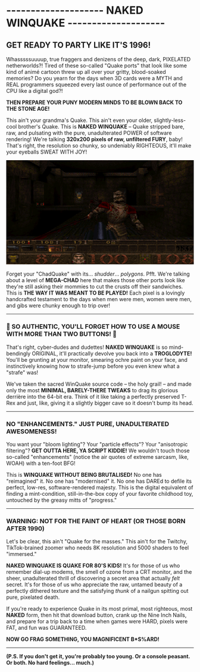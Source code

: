 # -------------------- NAKED WINQUAKE --------------------

## GET READY TO PARTY LIKE IT'S 1996!

Whasssssuuuup, true fraggers and denizens of the deep, dark, PIXELATED netherworlds?! Tired of these so-called "Quake ports" that look like some kind of animé cartoon threw up all over your gritty, blood-soaked memories? Do you yearn for the days when 3D cards were a MYTH and REAL programmers squeezed every last ounce of performance out of the CPU like a digital god?!

**THEN PREPARE YOUR PUNY MODERN MINDS TO BE BLOWN BACK TO THE STONE AGE!**

This ain't your grandma's Quake. This ain't even your older, slightly-less-cool brother's Quake. This is **NAKED WINQUAKE** – Quake stripped bare, raw, and pulsating with the pure, unadulterated POWER of software rendering! We're talking **320x200 pixels of raw, unfiltered FURY**, baby! That's right, the resolution so chunky, so undeniably RIGHTEOUS, it'll make your eyeballs SWEAT WITH JOY!

![Behold! The chunky glory of NakedWinQuake!](screenshots/screenshot_1.png)

Forget your "ChadQuake" with its... *shudder*... *polygons*. Pfft. We're talking about a level of **MEGA-CHAD** here that makes those other ports look like they're still asking their mommies to cut the crusts off their sandwiches. This is **THE WAY IT WAS MEANT TO BE PLAYED!** Each pixel is a lovingly handcrafted testament to the days when men were men, women were men, and gibs were chunky enough to trip over!

---

### 🤯 SO AUTHENTIC, YOU'LL FORGET HOW TO USE A MOUSE WITH MORE THAN TWO BUTTONS! 🤯

That's right, cyber-dudes and dudettes! **NAKED WINQUAKE** is so mind-bendingly ORIGINAL, it'll practically devolve you back into a **TROGLODYTE!** You'll be grunting at your monitor, smearing ochre paint on your face, and instinctively knowing how to strafe-jump before you even knew what a "strafe" was!

We've taken the sacred WinQuake source code – the holy grail! – and made only the most **MINIMAL, BARELY-THERE TWEAKS** to drag its glorious derrière into the 64-bit era. Think of it like taking a perfectly preserved T-Rex and just, like, giving it a slightly bigger cave so it doesn't bump its head.

---

### NO "ENHANCEMENTS." JUST PURE, UNADULTERATED AWESOMENESS!

You want your "bloom lighting"? Your "particle effects"? Your "anisotropic filtering"? **GET OUTTA HERE, YA SCRIPT KIDDIE!** We wouldn't touch those so-called "enhancements" (notice the air quotes of extreme sarcasm, like, WOAH) with a ten-foot BFG!

This is **WINQUAKE WITHOUT BEING BRUTALISED!** No one has "reimagined" it. No one has "modernised" it. No one has DAREd to defile its perfect, low-res, software-rendered majesty. This is the digital equivalent of finding a mint-condition, still-in-the-box copy of your favorite childhood toy, untouched by the greasy mitts of "progress."

---

### WARNING: NOT FOR THE FAINT OF HEART (OR THOSE BORN AFTER 1990)

Let's be clear, this ain't "Quake for the masses." This ain't for the Twitchy, TikTok-brained zoomer who needs 8K resolution and 5000 shaders to feel "immersed."

**NAKED WINQUAKE IS QUAKE FOR 80'S KIDS!** It's for those of us who remember dial-up modems, the smell of ozone from a CRT monitor, and the sheer, unadulterated thrill of discovering a secret area that actually *felt* secret. It's for those of us who appreciate the raw, untamed beauty of a perfectly dithered texture and the satisfying *thunk* of a nailgun spitting out pure, pixelated death.

If you're ready to experience Quake in its most primal, most righteous, most **NAKED** form, then hit that download button, crank up the Nine Inch Nails, and prepare for a trip back to a time when games were HARD, pixels were FAT, and fun was GUARANTEED.

**NOW GO FRAG SOMETHING, YOU MAGNIFICENT B*S%ARD!**

---

**(P.S. If you don't get it, you're probably too young. Or a console peasant. Or both. No hard feelings... much.)**

